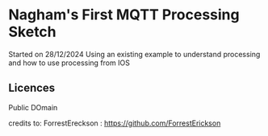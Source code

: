 # Nagham's First MQTT Processing Sketch 

Started on 28/12/2024
Using an existing example to understand processing and how to use processing from IOS




## Licences
Public DOmain 


credits to: ForrestEreckson : https://github.com/ForrestErickson
